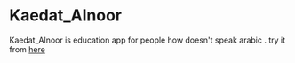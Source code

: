 # Kaedat_Alnoor
Kaedat_Alnoor is education app for people how doesn't speak arabic .
try it from [here](https://play.google.com/store/apps/details?id=xsupermu.iesnaad.alnour)
